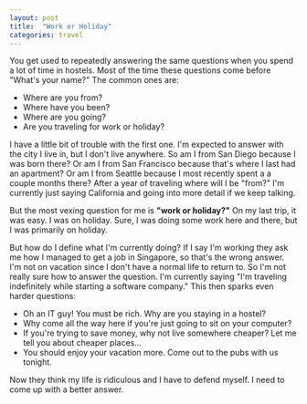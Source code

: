 ```yaml
---
layout: post
title:  "Work or Holiday"
categories: travel
---
```


You get used to repeatedly answering the same questions when you spend a lot of time in hostels. Most of the time these questions come before "What's your name?" The common ones are:

<ul>
<li>Where are you from?</li>
<li>Where have you been?</li>
<li>Where are you going?</li>
<li>Are you traveling for work or holiday?</li>
</ul>



I have a little bit of trouble with the first one. I'm expected to answer with the city I live in, but I don't live anywhere. So am I from San Diego because I was born there? Or am I from San Francisco because that's where I last had an apartment? Or am I from Seattle because I most recently spent a a couple months there? After a year of traveling where will I be "from?" I'm currently just saying California and going into more detail if we keep talking.

But the most vexing question for me is <b>"work or holiday?"</b> On my last trip, it was easy. I was on holiday. Sure, I was doing some work here and there, but I was primarily on holiday.

But how do I define what I'm currently doing? If I say I'm working they ask me how I managed to get a job in Singapore, so that's the wrong answer. I'm not on vacation since I don't have a normal life to return to. So I'm not really sure how to answer the question. I'm currently saying "I'm traveling indefinitely while starting a software company." This then sparks even harder questions:

<ul>
<li>Oh an IT guy! You must be rich. Why are you staying in a hostel?</li>
<li>Why come all the way here if you're just going to sit on your computer?</li>
<li>If you're trying to save money, why not live somewhere cheaper? Let me tell you about cheaper places...</li>
<li>You should enjoy your vacation more. Come out to the pubs with us tonight.</li>
</ul>

Now they think my life is ridiculous and I have to defend myself. I need to come up with a better answer.